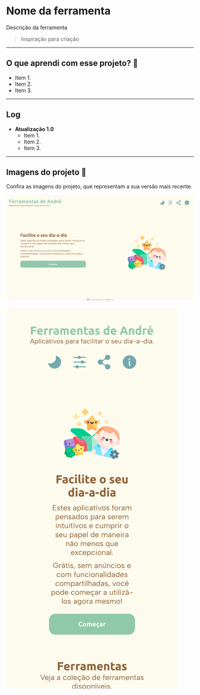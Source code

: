 # Nome da ferramenta
Descrição da ferramenta

> Inspiração para criação

- - - 

## O que aprendi com esse projeto? 🎯
- Item 1.
- Item 2.
- Item 3.

- - - 

## Log

- **Atualização 1.0**
	- Item 1.
	- Item 2.
	- Item 3.

- - -

## Imagens do projeto 📸
Confira as imagens do projeto, que representam a sua versão mais recente.

<img src="imagens/site_computador.png" style="border-radius: 12px;">
<br><br>
<img src="imagens/site_telefone.png" style="border-radius: 12px;">